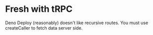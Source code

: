 # Fresh with tRPC

Deno Deploy (reasonably) doesn't like recursive routes. You must use
createCaller to fetch data server side.
